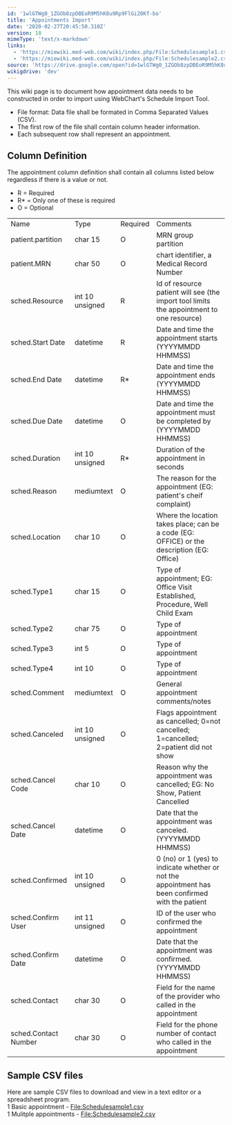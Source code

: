 ```yaml
---
id: '1wlGTWg0_1ZGOb8zpDBEoR9M5hK8u9Rp9FlGi20Kf-bo'
title: 'Appointments Import'
date: '2020-02-27T20:45:50.310Z'
version: 18
mimeType: 'text/x-markdown'
links:
  - 'https://miewiki.med-web.com/wiki/index.php/File:Schedulesample1.csv'
  - 'https://miewiki.med-web.com/wiki/index.php/File:Schedulesample2.csv'
source: 'https://drive.google.com/open?id=1wlGTWg0_1ZGOb8zpDBEoR9M5hK8u9Rp9FlGi20Kf-bo'
wikigdrive: 'dev'
---
```

This wiki page is to document how appointment data needs to be constructed in order to import using WebChart's Schedule Import Tool.
* File format: Data file shall be formated in Comma Separated Values (CSV).
* The first row of the file shall contain column header information.
* Each subsequent row shall represent an appointment.

## **Column Definition**

The appointment column definition shall contain all columns listed below regardless if there is a value or not.
* R = Required
* R* = Only one of these is required
* O = Optional

<table>
<tr>
<td>Name</td>
<td>Type</td>
<td>Required</td>
<td>Comments</td>
</tr>
<tr>
<td>patient.partition</td>
<td>char 15</td>
<td>O</td>
<td>MRN group partition</td>
</tr>
<tr>
<td>patient.MRN</td>
<td>char 50</td>
<td>O</td>
<td>chart identifier, a Medical Record Number</td>
</tr>
<tr>
<td>sched.Resource</td>
<td>int 10 unsigned</td>
<td>R</td>
<td>Id of resource patient will see (the import tool limits the appointment to one resource)</td>
</tr>
<tr>
<td>sched.Start Date</td>
<td>datetime</td>
<td>R</td>
<td>Date and time the appointment starts (YYYYMMDD HHMMSS)</td>
</tr>
<tr>
<td>sched.End Date</td>
<td>datetime</td>
<td>R*</td>
<td>Date and time the appointment ends (YYYYMMDD HHMMSS)</td>
</tr>
<tr>
<td>sched.Due Date</td>
<td>datetime</td>
<td>O</td>
<td>Date and time the appointment must be completed by (YYYYMMDD HHMMSS)</td>
</tr>
<tr>
<td>sched.Duration</td>
<td>int 10 unsigned</td>
<td>R*</td>
<td>Duration of the appointment in seconds</td>
</tr>
<tr>
<td>sched.Reason</td>
<td>mediumtext</td>
<td>O</td>
<td>The reason for the appointment (EG: patient's cheif complaint)</td>
</tr>
<tr>
<td>sched.Location</td>
<td>char 10</td>
<td>O</td>
<td>Where the location takes place; can be a code (EG: OFFICE) or the description (EG: Office)</td>
</tr>
<tr>
<td>sched.Type1</td>
<td>char 15</td>
<td>O</td>
<td>Type of appointment; EG: Office Visit Established, Procedure, Well Child Exam</td>
</tr>
<tr>
<td>sched.Type2</td>
<td>char 75</td>
<td>O</td>
<td>Type of appointment</td>
</tr>
<tr>
<td>sched.Type3</td>
<td>int 5</td>
<td>O</td>
<td>Type of appointment</td>
</tr>
<tr>
<td>sched.Type4</td>
<td>int 10</td>
<td>O</td>
<td>Type of appointment</td>
</tr>
<tr>
<td>sched.Comment</td>
<td>mediumtext</td>
<td>O</td>
<td>General appointment comments/notes</td>
</tr>
<tr>
<td>sched.Canceled</td>
<td>int 10 unsigned</td>
<td>O</td>
<td>Flags appointment as cancelled; 0=not cancelled; 1=cancelled; 2=patient did not show</td>
</tr>
<tr>
<td>sched.Cancel Code</td>
<td>char 10</td>
<td>O</td>
<td>Reason why the appointment was cancelled; EG: No Show, Patient Cancelled</td>
</tr>
<tr>
<td>sched.Cancel Date</td>
<td>datetime</td>
<td>O</td>
<td>Date that the appointment was canceled. (YYYYMMDD HHMMSS)</td>
</tr>
<tr>
<td>sched.Confirmed</td>
<td>int 10 unsigned</td>
<td>O</td>
<td>0 (no) or 1 (yes) to indicate whether or not the appointment has been confirmed with the patient</td>
</tr>
<tr>
<td>sched.Confirm User</td>
<td>int 11 unsigned</td>
<td>O</td>
<td>ID of the user who confirmed the appointment</td>
</tr>
<tr>
<td>sched.Confirm Date</td>
<td>datetime</td>
<td>O</td>
<td>Date that the appointment was confirmed. (YYYYMMDD HHMMSS)</td>
</tr>
<tr>
<td>sched.Contact</td>
<td>char 30</td>
<td>O</td>
<td>Field for the name of the provider who called in the appointment</td>
</tr>
<tr>
<td>sched.Contact Number</td>
<td>char 30</td>
<td>O</td>
<td>Field for the phone number of contact who called in the appointment</td>
</tr>

</table>

## **Sample CSV files**

Here are sample CSV files to download and view in a text editor or a spreadsheet program.  
1 Basic appointment - [File:Schedulesample1.csv](https://miewiki.med-web.com/wiki/index.php/File:Schedulesample1.csv)  
1 Mulitple appointments - [File:Schedulesample2.csv](https://miewiki.med-web.com/wiki/index.php/File:Schedulesample2.csv)
